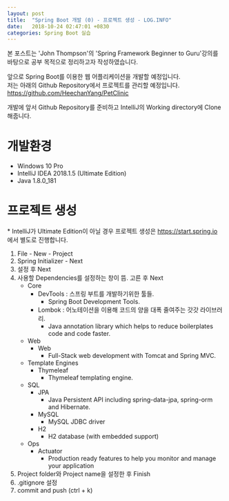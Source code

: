 ```yaml
---
layout: post
title:  "Spring Boot 개발 (0) - 프로젝트 생성 - LOG.INFO"
date:   2018-10-24 02:47:01 +0830
categories: Spring Boot 실습
---
```


본 포스트는 'John Thompson'의 'Spring Framework Beginner to Guru'강의를 바탕으로 공부 목적으로 정리하고자 작성하였습니다.

앞으로 Spring Boot를 이용한 웹 어플리케이션을 개발할 예정입니다.  
저는 아래의 Github Repository에서 프로젝트를 관리할 예정입니다.
https://github.com/HeechanYang/PetClinic

개발에 앞서 Github Repository를 준비하고 IntelliJ의 Working directory에 Clone해줍니다. 

# 개발환경

- Windows 10 Pro
- IntelliJ IDEA 2018.1.5 (Ultimate Edition)
- Java 1.8.0_181

# 프로젝트 생성

\* IntelliJ가 Ultimate Edition이 아닐 경우 프로젝트 생성은 https://start.spring.io 에서 별도로 진행합니다.

1. File - New - Project
2. Spring Initializer - Next
3. 설정 후 Next
4. 사용할 Dependencies를 설정하는 창이 뜸. 고른 후 Next
    - Core 
        - DevTools : 스프링 부트를 개발하기위한 툴들.
            - Spring Boot Development Tools.
        - Lombok : 어노테이션을 이용해 코드의 양을 대폭 줄여주는 갓갓 라이브러리.
            - Java annotation library which helps to reduce boilerplates code and code faster.
    - Web 
        - Web 
            - Full-Stack web development with Tomcat and Spring MVC.
    - Template Engines
        - Thymeleaf
            - Thymeleaf templating engine.
    - SQL
        - JPA 
            - Java Persistent API including spring-data-jpa, spring-orm and Hibernate.
        - MySQL
            - MySQL JDBC driver
        - H2
            - H2 database (with embedded support)
    - Ops
        - Actuator
            - Production ready features to help you monitor and manage your application
5. Project folder와 Project name을 설정한 후 Finish 
6. .gitignore 설정
7. commit and push (ctrl + k)